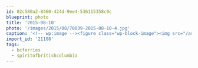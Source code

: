 ```yaml
---
id: 02c580a2-8460-424d-9ee4-536115358c9c
blueprint: photo
title: '2015-08-10'
photo: '/images/2015/08/70839-2015-08-10-4.jpg'
caption: '<!-- wp:image --><figure class="wp-block-image"><img src="/assets/images/2015/08/70839-2015-08-10-4.jpg" /></figure><!-- /wp:image --><!-- wp:paragraph --><p>Phat stacks. #bcferries #spiritofbritishcolumbia</p><!-- /wp:paragraph -->'
import_id: '21108'
tags:
  - bcferries
  - spiritofbritishcolumbia
---
```

